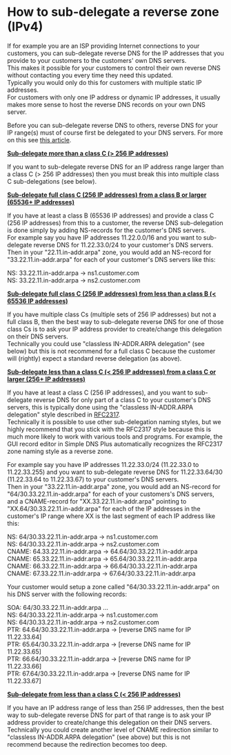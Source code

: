 ﻿---
category: 9
frontpage: false
comments: true
vgroup: 6
vname: IPv4
vsort: 1
refs: 153,53,64
created-utc: 2019-01-01
modified-utc: 2019-01-01
---
# How to sub-delegate a reverse zone (IPv4)

If for example you are an ISP providing Internet connections to your customers, you can sub-delegate reverse DNS for the IP addresses that you provide to your customers to the customers' own DNS servers.  
This makes it possible for your customers to control their own reverse DNS without contacting you every time they need this updated.  
Typically you would only do this for customers with multiple static IP addresses.  
For customers with only one IP address or dynamic IP addresses, it usually makes more sense to host the reverse DNS records on your own DNS server.

Before you can sub-delegate reverse DNS to others, reverse DNS for your IP range(s) must of course first be delegated to your DNS servers. For more on this see [this article](/kb/53/how-do-i-get-reverse-dns-for-my-ip-addresses-delegated-to-my-own-dns-server).

**<u>Sub-delegate more than a class C (&gt; 256 IP addresses)</u>**

If you want to sub-delegate reverse DNS for an IP address range larger than a class C (&gt; 256 IP addresses) then you must break this into multiple class C sub-delegations (see below).

**<u>Sub-delegate full class C (256 IP addresses) from a class B or larger (65536+ IP addresses)</u>**

If you have at least a class B (65536 IP addresses) and provide a class C (256 IP addresses) from this to a customer, the reverse DNS sub-delegation is done simply by adding NS-records for the customer's DNS servers.  
For example say you have IP addresses 11.22.0.0/16 and you want to sub-delegate reverse DNS for 11.22.33.0/24 to your customer's DNS servers.  
Then in your "22.11.in-addr.arpa" zone, you would add an NS-record for "33.22.11.in-addr.arpa" for each of your customer's DNS servers like this:

NS: 33.22.11.in-addr.arpa -&gt; ns1.customer.com  
NS: 33.22.11.in-addr.arpa -&gt; ns2.customer.com

**<u>Sub-delegate full class C (256 IP addresses) from less than a class B (&lt; 65536 IP addresses)</u>**

If you have multiple class Cs (multiple sets of 256 IP addresses) but not a full class B, then the best way to sub-delegate reverse DNS for one of those class Cs is to ask your IP address provider to create/change this delegation on their DNS servers.  
Technically you could use "classless IN-ADDR.ARPA delegation" (see below) but this is not recommend for a full class C because the customer will (rightly) expect a standard reverse delegation (as above).

**<u>Sub-delegate less than a class C (&lt; 256 IP addresses) from a class C or larger (256+ IP addresses)</u>**

If you have at least a class C (256 IP addresses), and you want to sub-delegate reverse DNS for only part of a class C to your customer's DNS servers, this is typically done using the "classless IN-ADDR.ARPA delegation" style described in [RFC2317](http://www.rfc-editor.org/rfc/rfc2317.txt).  
Technically it is possible to use other sub-delegation naming styles, but we highly recommend that you stick with the RFC2317 style because this is much more likely to work with various tools and programs. For example, the GUI record editor in Simple DNS Plus automatically recognizes the RFC2317 zone naming style as a reverse zone.

For example say you have IP addresses 11.22.33.0/24 (11.22.33.0 to 11.22.33.255) and you want to sub-delegate reverse DNS for 11.22.33.64/30 (11.22.33.64 to 11.22.33.67) to your customer's DNS servers.  
Then in your "33.22.11.in-addr.arpa" zone, you would add an NS-record for "64/30.33.22.11.in-addr.arpa" for each of your customers's DNS servers, and a CNAME-record for "XX.33.22.11.in-addr.arpa" pointing to "XX.64/30.33.22.11.in-addr.arpa" for each of the IP addresses in the customer's IP range where XX is the last segment of each IP address like this:

NS: 64/30.33.22.11.in-addr.arpa -&gt; ns1.customer.com  
NS: 64/30.33.22.11.in-addr.arpa -&gt; ns2.customer.com  
CNAME: 64.33.22.11.in-addr.arpa -&gt; 64.64/30.33.22.11.in-addr.arpa  
CNAME: 65.33.22.11.in-addr.arpa -&gt; 65.64/30.33.22.11.in-addr.arpa  
CNAME: 66.33.22.11.in-addr.arpa -&gt; 66.64/30.33.22.11.in-addr.arpa  
CNAME: 67.33.22.11.in-addr.arpa -&gt; 67.64/30.33.22.11.in-addr.arpa

Your customer would setup a zone called "64/30.33.22.11.in-addr.arpa" on his DNS server with the following records:

SOA: 64/30.33.22.11.in-addr.arpa ...  
NS: 64/30.33.22.11.in-addr.arpa -&gt; ns1.customer.com  
NS: 64/30.33.22.11.in-addr.arpa -&gt; ns2.customer.com  
PTR: 64.64/30.33.22.11.in-addr.arpa -&gt; [reverse DNS name for IP 11.22.33.64]  
PTR: 65.64/30.33.22.11.in-addr.arpa -&gt; [reverse DNS name for IP 11.22.33.65]  
PTR: 66.64/30.33.22.11.in-addr.arpa -&gt; [reverse DNS name for IP 11.22.33.66]  
PTR: 67.64/30.33.22.11.in-addr.arpa -&gt; [reverse DNS name for IP 11.22.33.67]

**<u>Sub-delegate from less than a class C (&lt; 256 IP addresses)</u>**

If you have an IP address range of less than 256 IP addresses, then the best way to sub-delegate reverse DNS for part of that range is to ask your IP address provider to create/change this delegation on their DNS servers.  
Technically you could create another level of CNAME redirection similar to "classless IN-ADDR.ARPA delegation" (see above) but this is not recommend because the redirection becomes too deep.

